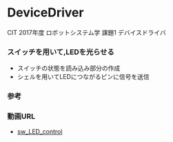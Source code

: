 # DeviceDriver
CIT 2017年度 ロボットシステム学 課題1 デバイスドライバ

### スイッチを用いて,LEDを光らせる
* スイッチの状態を読み込み部分の作成
* シェルを用いてLEDにつながるピンに信号を送信

### 参考

### 動画URL
* [sw_LED_control]()

